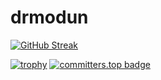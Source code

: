 # drmodun
  [![GitHub Streak](https://streak-stats.demolab.com?user=drmodun&theme=radical&hide_border=true)](https://git.io/streak-stats)

[![trophy](https://github-profile-trophy.vercel.app/?username=drmodun&theme=onedark&rank=-C)](https://github.com/ryo-ma/github-profile-trophy)
[![committers.top badge](https://user-badge.committers.top/croatia/drmodun.svg)](https://user-badge.committers.top/croatia/drmodun)

